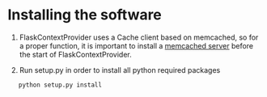 # Installing the software


1. FlaskContextProvider uses a Cache client based on memcached, so for a proper function, it is important to install a [memcached server](http://memcached.org/) before the start of FlaskContextProvider. 

2. Run setup.py in order to install all python required packages
```
   python setup.py install 
```
